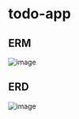 # todo-app
## ERM 
![image](https://user-images.githubusercontent.com/69903318/205884484-d99298fb-86fc-4dad-b180-7a2b99ddafa6.png)

## ERD
![image](https://user-images.githubusercontent.com/69908299/207170709-cc5757d4-9e82-4aad-bf06-4acd78d52d5b.png)
